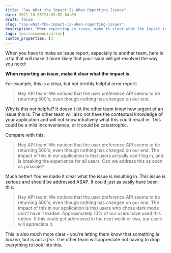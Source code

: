```yaml
---
title: "Say What the Impact Is When Reporting Issues"
date: 2021-10-05T21:53:02-04:00
draft: false
slug: "say-what-the-impact-is-when-reporting-issues"
description: "When reporting an issue, make it clear what the impact is."
tags: [microcommunication]
custom_properties: []
---
```


When you have to make an issue report, especially to another team, here is a tip that will make it more likely that your issue will get resolved the way you need:

**When reporting an issue, make it clear what the impact is.**

For example, this is a clear, but not terribly helpful error report:

> Hey API team! We noticed that the user preference API seems to be returning 500's, even though nothing has changed on our end.

Why is this not helpful? It doesn't let the other team know how urgent of an issue this is. The other team will also not have the contextual knowledge of your application and will not know intuitively what this could result in. This could be a mild inconvenience, or it could be catastrophic.

Compare with this:

> Hey API team! We noticed that the user preference API seems to be returning 500's, even though nothing has changed on our end. The impact of this in our application is that users actually can't log in, and is breaking the experience for all users. Can we address this as soon as possible?

Much better! You've made it clear what the issue is resulting in. This issue is serious and should be addressed ASAP. It could just as easily have been this:

> Hey API team! We noticed that the user preference API seems to be returning 500's, even though nothing has changed on our end. The impact of this in our application is that users who chose dark mode don't have it loaded. Approximately 10% of our users have used this option. If this could get addressed in the next week or two, our users will appreciate it.

This is also much more clear - you're letting them know that something is _broken_, but is not a _fire_. The other team will appreciate not having to drop everything to look into this.
